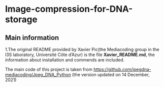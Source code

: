 # Image-compression-for-DNA-storage

## Main information
1.The original README provided by Xavier Pic(the Mediacoding group in the I3S laboratory, Université Côte d’Azur) is the file **Xavier_README.md**, the information about installation and commends are included.

The main code of this project is taken from https://github.com/jpegdna-mediacoding/Jpeg_DNA_Python (the version updated on 14 December, 2021)


